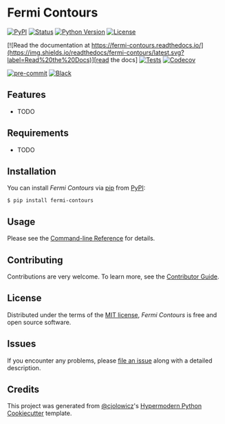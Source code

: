 # Fermi Contours

[![PyPI](https://img.shields.io/pypi/v/fermi-contours.svg)][pypi status]
[![Status](https://img.shields.io/pypi/status/fermi-contours.svg)][pypi status]
[![Python Version](https://img.shields.io/pypi/pyversions/fermi-contours)][pypi status]
[![License](https://img.shields.io/pypi/l/fermi-contours)][license]

[![Read the documentation at https://fermi-contours.readthedocs.io/](https://img.shields.io/readthedocs/fermi-contours/latest.svg?label=Read%20the%20Docs)][read the docs]
[![Tests](https://github.com/piskunow/fermi-contours/workflows/Tests/badge.svg)][tests]
[![Codecov](https://codecov.io/gh/piskunow/fermi-contours/branch/main/graph/badge.svg)][codecov]

[![pre-commit](https://img.shields.io/badge/pre--commit-enabled-brightgreen?logo=pre-commit&logoColor=white)][pre-commit]
[![Black](https://img.shields.io/badge/code%20style-black-000000.svg)][black]

[pypi status]: https://pypi.org/project/fermi-contours/
[read the docs]: https://fermi-contours.readthedocs.io/
[tests]: https://github.com/piskunow/fermi-contours/actions?workflow=Tests
[codecov]: https://app.codecov.io/gh/piskunow/fermi-contours
[pre-commit]: https://github.com/pre-commit/pre-commit
[black]: https://github.com/psf/black

## Features

- TODO

## Requirements

- TODO

## Installation

You can install _Fermi Contours_ via [pip] from [PyPI]:

```console
$ pip install fermi-contours
```

## Usage

Please see the [Command-line Reference] for details.

## Contributing

Contributions are very welcome.
To learn more, see the [Contributor Guide].

## License

Distributed under the terms of the [MIT license][license],
_Fermi Contours_ is free and open source software.

## Issues

If you encounter any problems,
please [file an issue] along with a detailed description.

## Credits

This project was generated from [@cjolowicz]'s [Hypermodern Python Cookiecutter] template.

[@cjolowicz]: https://github.com/cjolowicz
[pypi]: https://pypi.org/
[hypermodern python cookiecutter]: https://github.com/cjolowicz/cookiecutter-hypermodern-python
[file an issue]: https://github.com/piskunow/fermi-contours/issues
[pip]: https://pip.pypa.io/

<!-- github-only -->

[license]: https://github.com/piskunow/fermi-contours/blob/main/LICENSE
[contributor guide]: https://github.com/piskunow/fermi-contours/blob/main/CONTRIBUTING.md
[command-line reference]: https://fermi-contours.readthedocs.io/en/latest/usage.html
